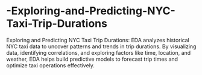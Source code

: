 # -Exploring-and-Predicting-NYC-Taxi-Trip-Durations
Exploring and Predicting NYC Taxi Trip Durations: EDA analyzes historical NYC taxi data to uncover patterns and trends in trip durations. By visualizing data, identifying correlations, and exploring factors like time, location, and weather, EDA helps build predictive models to forecast trip times and optimize taxi operations effectively.

